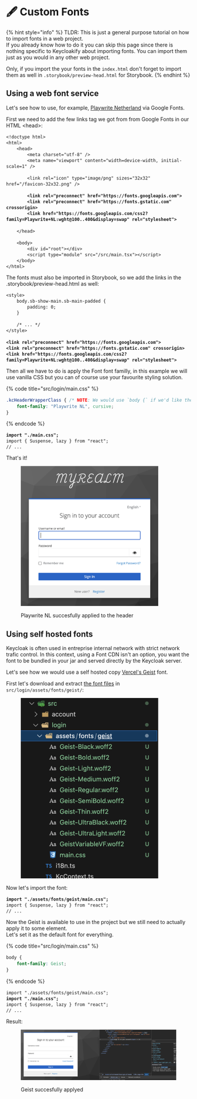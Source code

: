 # 🖋️ Custom Fonts

{% hint style="info" %}
TLDR: This is just a general purpose tutorial on how to import fonts in a web project.\
If you already know how to do it you can skip this page since there is nothing specific to Keycloakify about importing fonts. You can import them just as you would in any other web project. &#x20;

Only, if you import the your fonts in the `index.html` don't forget to import them as well in `.storybook/preview-head.html` for Storybook.
{% endhint %}

## Using a web font service

Let's see how to use, for example, [Playwrite Netherland](https://fonts.google.com/specimen/Playwrite+NL) via Google Fonts. &#x20;

First we need to add the few links tag we got from from Google Fonts in our HTML \<head>: &#x20;

<pre class="language-html" data-title="index.html (or public/index.html in Webpack)"><code class="lang-html">&#x3C;!doctype html>
&#x3C;html>
    &#x3C;head>
        &#x3C;meta charset="utf-8" />
        &#x3C;meta name="viewport" content="width=device-width, initial-scale=1" />

        &#x3C;link rel="icon" type="image/png" sizes="32x32" href="/favicon-32x32.png" />

<strong>        &#x3C;link rel="preconnect" href="https://fonts.googleapis.com">
</strong><strong>        &#x3C;link rel="preconnect" href="https://fonts.gstatic.com" crossorigin>
</strong><strong>        &#x3C;link href="https://fonts.googleapis.com/css2?family=Playwrite+NL:wght@100..400&#x26;display=swap" rel="stylesheet">
</strong>
    &#x3C;/head>

    &#x3C;body>
        &#x3C;div id="root">&#x3C;/div>
        &#x3C;script type="module" src="/src/main.tsx">&#x3C;/script>
    &#x3C;/body>
&#x3C;/html>
</code></pre>

The fonts must also be imported in Storybook, so we add the links in the .storybook/preview-head.html as well: &#x20;

<pre class="language-html" data-title=".storybook/preview-head.html"><code class="lang-html">&#x3C;style>
    body.sb-show-main.sb-main-padded {
        padding: 0;
    }
    
    /* ... */
&#x3C;/style>

<strong>&#x3C;link rel="preconnect" href="https://fonts.googleapis.com">
</strong><strong>&#x3C;link rel="preconnect" href="https://fonts.gstatic.com" crossorigin>
</strong><strong>&#x3C;link href="https://fonts.googleapis.com/css2?family=Playwrite+NL:wght@100..400&#x26;display=swap" rel="stylesheet">
</strong></code></pre>

Then all we have to do is apply the Font font familly, in this example we will use vanilla CSS but you can of course use your favourite styling solution.

{% code title="src/login/main.css" %}
```css
.kcHeaderWrapperClass { /* NOTE: We would use `body {` if we'd like the font to be applied to everything. */
    font-family: "Playwrite NL", cursive;
}
```
{% endcode %}

<pre class="language-tsx" data-title="src/login/KcPage.tsx"><code class="lang-tsx"><strong>import "./main.css";
</strong>import { Suspense, lazy } from "react";
// ...
</code></pre>

That's it!

<figure><img src=".gitbook/assets/image (1) (1) (1) (1) (1) (1) (1).png" alt="" width="375"><figcaption><p>Playwrite NL succesfully applied to the header</p></figcaption></figure>

## Using self hosted fonts

Keycloak is often used in entreprise internal network with strict network trafic control. In this context, using a Font CDN isn't an option, you want the font to be bundled in your jar and served directly by the Keycloak server. &#x20;

Let's see how we would use a self hosted copy [Vercel's Geist](https://vercel.com/font) font.

First let's download and extract [the font files](https://github.com/keycloakify/keycloakify/releases/download/v0.0.1/geist.zip) in `src/login/assets/fonts/geist/`:

<figure><img src=".gitbook/assets/image (1) (1) (1).png" alt="" width="375"><figcaption></figcaption></figure>

Now let's import the font:

<pre class="language-tsx" data-title="src/login/KcPage.tsx"><code class="lang-tsx"><strong>import "./assets/fonts/geist/main.css";
</strong>import { Suspense, lazy } from "react";
// ...
</code></pre>

Now the Geist is available to use in the project but we still need to actually apply it to some element.\
Let's set it as the default font for everything. &#x20;

{% code title="src/login/main.css" %}
```css
body {
    font-family: Geist;
}
```
{% endcode %}

<pre class="language-tsx" data-title="src/login/KcPage.tsx"><code class="lang-tsx">import "./assets/fonts/geist/main.css";
<strong>import "./main.css";
</strong>import { Suspense, lazy } from "react";
// ...
</code></pre>

Result:&#x20;

<figure><img src=".gitbook/assets/image (23).png" alt=""><figcaption><p>Geist succesfully applyed</p></figcaption></figure>
